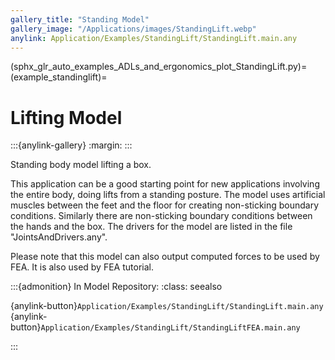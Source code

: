 ```yaml
---
gallery_title: "Standing Model"
gallery_image: "/Applications/images/StandingLift.webp"
anylink: Application/Examples/StandingLift/StandingLift.main.any
---
```


(sphx_glr_auto_examples_ADLs_and_ergonomics_plot_StandingLift.py)=
(example_standinglift)=
# Lifting Model

:::{anylink-gallery}
:margin:
:::

Standing body model lifting a box.


This application can be a good starting point for new applications involving
the entire body, doing lifts from a standing posture. The model uses artificial
muscles between the feet and the floor for creating non-sticking boundary conditions.
Similarly there are non-sticking boundary conditions between the hands and the box.
The drivers for the model are listed in the file "JointsAndDrivers.any".

Please note that this model can also output computed forces to be used by FEA. It is also
used by FEA tutorial.



:::{admonition} In Model Repository:
:class: seealso

{anylink-button}`Application/Examples/StandingLift/StandingLift.main.any`
{anylink-button}`Application/Examples/StandingLift/StandingLiftFEA.main.any`

:::
